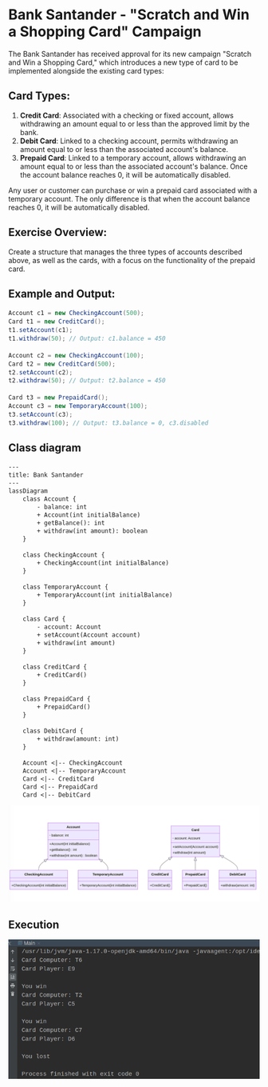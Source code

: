 # Bank Santander - "Scratch and Win a Shopping Card" Campaign

The Bank Santander has received approval for its new campaign "Scratch and Win a Shopping Card," which introduces a new type of card to be implemented alongside the existing card types:

## Card Types:

1. **Credit Card**: Associated with a checking or fixed account, allows withdrawing an amount equal to or less than the approved limit by the bank.
2. **Debit Card**: Linked to a checking account, permits withdrawing an amount equal to or less than the associated account's balance.
3. **Prepaid Card**: Linked to a temporary account, allows withdrawing an amount equal to or less than the associated account's balance. Once the account balance reaches 0, it will be automatically disabled.

Any user or customer can purchase or win a prepaid card associated with a temporary account. The only difference is that when the account balance reaches 0, it will be automatically disabled.

## Exercise Overview:

Create a structure that manages the three types of accounts described above, as well as the cards, with a focus on the functionality of the prepaid card.

## Example and Output:

```java
Account c1 = new CheckingAccount(500);
Card t1 = new CreditCard();
t1.setAccount(c1);
t1.withdraw(50); // Output: c1.balance = 450

Account c2 = new CheckingAccount(100);
Card t2 = new CreditCard(500);
t2.setAccount(c2);
t2.withdraw(50); // Output: t2.balance = 450

Card t3 = new PrepaidCard();
Account c3 = new TemporaryAccount(100);
t3.setAccount(c3);
t3.withdraw(100); // Output: t3.balance = 0, c3.disabled
```
## Class diagram
```
---
title: Bank Santander
---
lassDiagram
    class Account {
        - balance: int
        + Account(int initialBalance)
        + getBalance(): int
        + withdraw(int amount): boolean
    }

    class CheckingAccount {
        + CheckingAccount(int initialBalance)
    }

    class TemporaryAccount {
        + TemporaryAccount(int initialBalance)
    }

    class Card {
        - account: Account
        + setAccount(Account account)
        + withdraw(int amount)
    }

    class CreditCard {
        + CreditCard()
    }

    class PrepaidCard {
        + PrepaidCard()
    }

    class DebitCard {
        + withdraw(amount: int)
    }

    Account <|-- CheckingAccount
    Account <|-- TemporaryAccount
    Card <|-- CreditCard
    Card <|-- PrepaidCard
    Card <|-- DebitCard
```
![classDiagram.png](classDiagram.png)

## Execution

![ScreenshotActivity1.png](ScreenshotActivity1.png)


